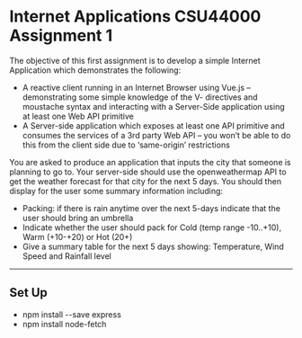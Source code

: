 # Internet Applications CSU44000 Assignment 1
 
The objective of this first assignment is to develop a simple Internet Application which demonstrates the following:
* A reactive client running in an Internet Browser using Vue.js – demonstrating some simple knowledge of the V- directives and moustache syntax and interacting with a Server-Side application using at least one Web API primitive
* A Server-side application which exposes at least one API primitive and consumes the services of a 3rd party Web API – you won’t be able to do this from the client side due to ‘same-origin’ restrictions

You are asked to produce an application that inputs the city that someone is planning to go to.  Your server-side should use the openweathermap API to get the weather forecast for that city for the next 5 days.  You should then display for the user some summary information including:
* Packing: if there is rain anytime over the next 5-days indicate that the user should bring an umbrella
* Indicate whether the user should pack for Cold (temp range -10..+10), Warm (+10-+20) or Hot (20+)
* Give a summary table for the next 5 days showing: Temperature, Wind Speed and Rainfall level

- - - - 

## Set Up 
* npm install --save express
* npm install node-fetch 
